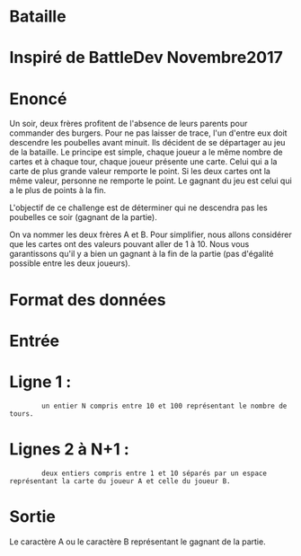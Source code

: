 # Bataille

# Inspiré de BattleDev Novembre2017

# Enoncé

Un soir, deux frères profitent de l'absence de leurs parents pour commander des burgers. Pour ne pas laisser de trace, l'un d'entre eux doit descendre les poubelles avant minuit. Ils décident de se départager au jeu de la bataille. Le principe est simple, chaque joueur a le même nombre de cartes et à chaque tour, chaque joueur présente une carte. Celui qui a la carte de plus grande valeur remporte le point. Si les deux cartes ont la même valeur, personne ne remporte le point. Le gagnant du jeu est celui qui a le plus de points à la fin.

L'objectif de ce challenge est de déterminer qui ne descendra pas les poubelles ce soir (gagnant de la partie).

On va nommer les deux frères A et B. Pour simplifier, nous allons considérer que les cartes ont des valeurs pouvant aller de 1 à 10. Nous vous garantissons qu'il y a bien un gagnant à la fin de la partie (pas d'égalité possible entre les deux joueurs).

# Format des données
# Entrée
# Ligne 1 :
            un entier N compris entre 10 et 100 représentant le nombre de tours.

# Lignes 2 à N+1 : 
            deux entiers compris entre 1 et 10 séparés par un espace représentant la carte du joueur A et celle du joueur B.

# Sortie
Le caractère A ou le caractère B représentant le gagnant de la partie.
